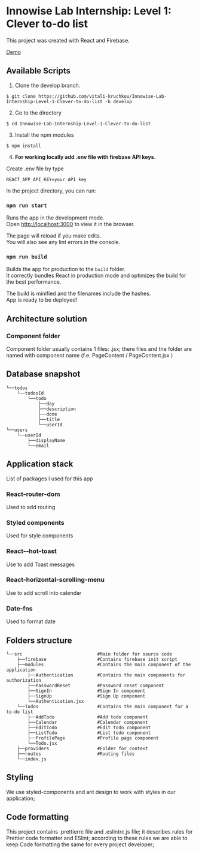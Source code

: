 # Innowise Lab Internship: Level 1: Clever to-do list

This project was created with React and Firebase.

[Demo](https://vitali-kruchkou.github.io/Innowise-Lab-Internship-Level-1-Clever-to-do-list/)

## Available Scripts

1. Clone the develop branch.

`$ git clone https://github.com/vitali-kruchkou/Innowise-Lab-Internship-Level-1-Clever-to-do-list -b develop`

2. Go to the directory

`$ cd Innowise-Lab-Internship-Level-1-Clever-to-do-list`

3. Install the npm modules

`$ npm install`

4. **For working locally add .env file with firebase API keys.**

Create .env file by type

`REACT_APP_API_KEY=your API key`

In the project directory, you can run:

### `npm run start`

Runs the app in the development mode.\
Open [http://localhost:3000](http://localhost:3000) to view it in the browser.

The page will reload if you make edits.\
You will also see any lint errors in the console.

### `npm run build`

Builds the app for production to the `build` folder.\
It correctly bundles React in production mode and optimizes the build for the best performance.

The build is minified and the filenames include the hashes.\
App is ready to be deployed!

## Architecture solution

### Component folder

Component folder usually contains 1 files: .jsx; there files and the folder are named with component name (f.e.
PageContent /
PageContent.jsx
)

## Database snapshot
    └──todos
        └──todosId
            └──todo
    	        ├──day
                ├──description
			    ├──done
                ├──title
                └──userId
    └──users
	    └──userId
		    ├──displayName
		    └──email

## Application stack

List of packages I used for this app

### React-router-dom

Used to add routing

### Styled components

Used for style components

### React--hot-toast

Use to add Toast messages

### React-horizontal-scrolling-menu

Use to add scroll into calendar

### Date-fns

Used to format date

## Folders structure
    └──src                            #Main folder for source code
        ├──firebase                   #Contains firebase init script
        ├──modules                    #Contains the main component of the application
            ├──Authentication         #Contains the main components for authorization
            ├──PasswordReset          #Password reset component
            ├──SignIn                 #Sign In component
            ├──SignUp                 #Sign Up component
            └──Authentication.jsx
        └──Todos                      #Contains the main component for a to-do list
            ├──AddTodo                #Add todo component
            ├──Calendar               #Calendar component
            ├──EditTodo               #Edit todo component
            ├──ListTodo               #List todo component
            ├──ProfilePage            #Profile page component
            └──Todo.jsx   
        ├──providers                  #Folder for context  
        ├──routes                     #Routing files  
        └──index.js

## Styling

We use styled-components and ant design to work with styles in our application;

## Code formatting

This project contains .prettierrc file and .eslintrc.js file; it describes rules for Prettier code formatter and ESlint; according to these rules we are able to keep Code formatting the same for every project developer;

